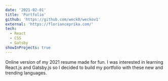 ```yaml
---
date: '2021-02-01'
title: 'Portfolio'
github: 'https://github.com/weck0/weckov1'
external: 'https://florianceprika.com/'
tech:
  - React
  - CSS
  - Gatsby
showInProjects: true
---
```


Online version of my 2021 resume made for fun. I was interested in learning React.js and Gatsby.js so I decided to build my portfolio with these new and trending languages.
